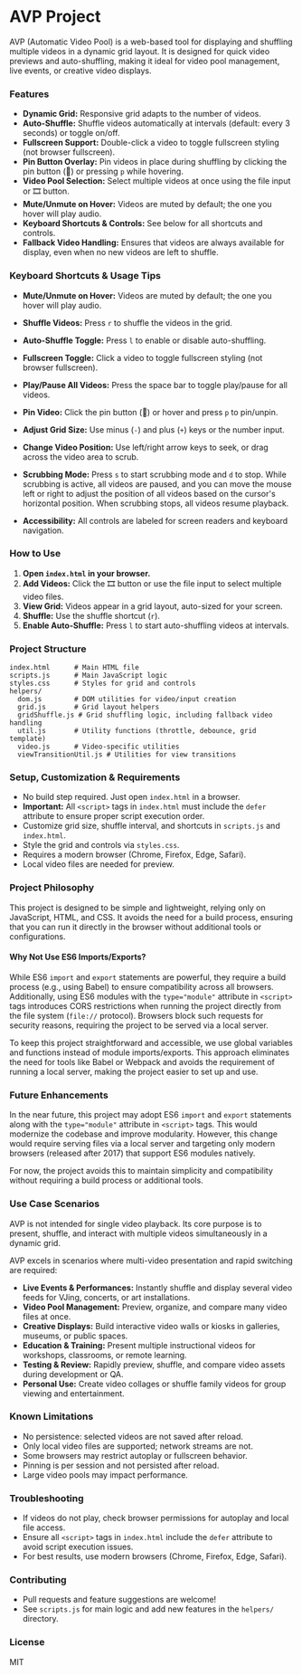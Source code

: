 # AVP Project

AVP (Automatic Video Pool) is a web-based tool for displaying and shuffling multiple videos in a dynamic grid layout. It is designed for quick video previews and auto-shuffling, making it ideal for video pool management, live events, or creative video displays.

### Features

- **Dynamic Grid:** Responsive grid adapts to the number of videos.
- **Auto-Shuffle:** Shuffle videos automatically at intervals (default: every 3 seconds) or toggle on/off.
- **Fullscreen Support:** Double-click a video to toggle fullscreen styling (not browser fullscreen).
- **Pin Button Overlay:** Pin videos in place during shuffling by clicking the pin button (📌) or pressing `p` while hovering.
- **Video Pool Selection:** Select multiple videos at once using the file input or 🎞️ button.
- **Mute/Unmute on Hover:** Videos are muted by default; the one you hover will play audio.
- **Keyboard Shortcuts & Controls:** See below for all shortcuts and controls.
- **Fallback Video Handling:** Ensures that videos are always available for display, even when no new videos are left to shuffle.

### Keyboard Shortcuts & Usage Tips

- **Mute/Unmute on Hover:** Videos are muted by default; the one you hover will play audio.

- **Shuffle Videos:** Press `r` to shuffle the videos in the grid.
- **Auto-Shuffle Toggle:** Press `l` to enable or disable auto-shuffling.
- **Fullscreen Toggle:** Click a video to toggle fullscreen styling (not browser fullscreen).
- **Play/Pause All Videos:** Press the space bar to toggle play/pause for all videos.
- **Pin Video:** Click the pin button (📌) or hover and press `p` to pin/unpin.
- **Adjust Grid Size:** Use minus (`-`) and plus (`+`) keys or the number input.
- **Change Video Position:** Use left/right arrow keys to seek, or drag across the video area to scrub.
- **Scrubbing Mode:** Press `s` to start scrubbing mode and `d` to stop. While scrubbing is active, all videos are paused, and you can move the mouse left or right to adjust the position of all videos based on the cursor's horizontal position. When scrubbing stops, all videos resume playback.
- **Accessibility:** All controls are labeled for screen readers and keyboard navigation.

### How to Use

1. **Open `index.html` in your browser.**
2. **Add Videos:** Click the 🎞️ button or use the file input to select multiple video files.
3. **View Grid:** Videos appear in a grid layout, auto-sized for your screen.
4. **Shuffle:** Use the shuffle shortcut (`r`).
5. **Enable Auto-Shuffle:** Press `l` to start auto-shuffling videos at intervals.

### Project Structure

```
index.html      # Main HTML file
scripts.js      # Main JavaScript logic
styles.css      # Styles for grid and controls
helpers/
  dom.js        # DOM utilities for video/input creation
  grid.js       # Grid layout helpers
  gridShuffle.js # Grid shuffling logic, including fallback video handling
  util.js       # Utility functions (throttle, debounce, grid template)
  video.js      # Video-specific utilities
  viewTransitionUtil.js # Utilities for view transitions
```

### Setup, Customization & Requirements

- No build step required. Just open `index.html` in a browser.
- **Important:** All `<script>` tags in `index.html` must include the `defer` attribute to ensure proper script execution order.
- Customize grid size, shuffle interval, and shortcuts in `scripts.js` and `index.html`.
- Style the grid and controls via `styles.css`.
- Requires a modern browser (Chrome, Firefox, Edge, Safari).
- Local video files are needed for preview.

### Project Philosophy

This project is designed to be simple and lightweight, relying only on JavaScript, HTML, and CSS. It avoids the need for a build process, ensuring that you can run it directly in the browser without additional tools or configurations.

#### Why Not Use ES6 Imports/Exports?

While ES6 `import` and `export` statements are powerful, they require a build process (e.g., using Babel) to ensure compatibility across all browsers. Additionally, using ES6 modules with the `type="module"` attribute in `<script>` tags introduces CORS restrictions when running the project directly from the file system (`file://` protocol). Browsers block such requests for security reasons, requiring the project to be served via a local server.

To keep this project straightforward and accessible, we use global variables and functions instead of module imports/exports. This approach eliminates the need for tools like Babel or Webpack and avoids the requirement of running a local server, making the project easier to set up and use.

### Future Enhancements

In the near future, this project may adopt ES6 `import` and `export` statements along with the `type="module"` attribute in `<script>` tags. This would modernize the codebase and improve modularity. However, this change would require serving files via a local server and targeting only modern browsers (released after 2017) that support ES6 modules natively.

For now, the project avoids this to maintain simplicity and compatibility without requiring a build process or additional tools.

### Use Case Scenarios

AVP is not intended for single video playback. Its core purpose is to present, shuffle, and interact with multiple videos simultaneously in a dynamic grid.

AVP excels in scenarios where multi-video presentation and rapid switching are required:

- **Live Events & Performances:** Instantly shuffle and display several video feeds for VJing, concerts, or art installations.
- **Video Pool Management:** Preview, organize, and compare many video files at once.
- **Creative Displays:** Build interactive video walls or kiosks in galleries, museums, or public spaces.
- **Education & Training:** Present multiple instructional videos for workshops, classrooms, or remote learning.
- **Testing & Review:** Rapidly preview, shuffle, and compare video assets during development or QA.
- **Personal Use:** Create video collages or shuffle family videos for group viewing and entertainment.

### Known Limitations

- No persistence: selected videos are not saved after reload.
- Only local video files are supported; network streams are not.
- Some browsers may restrict autoplay or fullscreen behavior.
- Pinning is per session and not persisted after reload.
- Large video pools may impact performance.

### Troubleshooting

- If videos do not play, check browser permissions for autoplay and local file access.
- Ensure all `<script>` tags in `index.html` include the `defer` attribute to avoid script execution issues.
- For best results, use modern browsers (Chrome, Firefox, Edge, Safari).

### Contributing

- Pull requests and feature suggestions are welcome!
- See `scripts.js` for main logic and add new features in the `helpers/` directory.

### License

MIT
